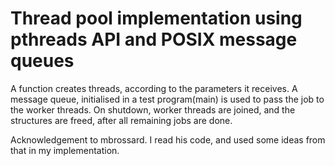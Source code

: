 Thread pool implementation using pthreads API and POSIX message queues
==========
A function creates threads, according to the parameters it receives.
A message queue, initialised in a test program(main) is used to pass the job to the worker threads.
On shutdown, worker threads are joined, and the structures are freed, after all remaining jobs are done.

Acknowledgement to mbrossard. I read his code, and used some ideas from that in my implementation.
